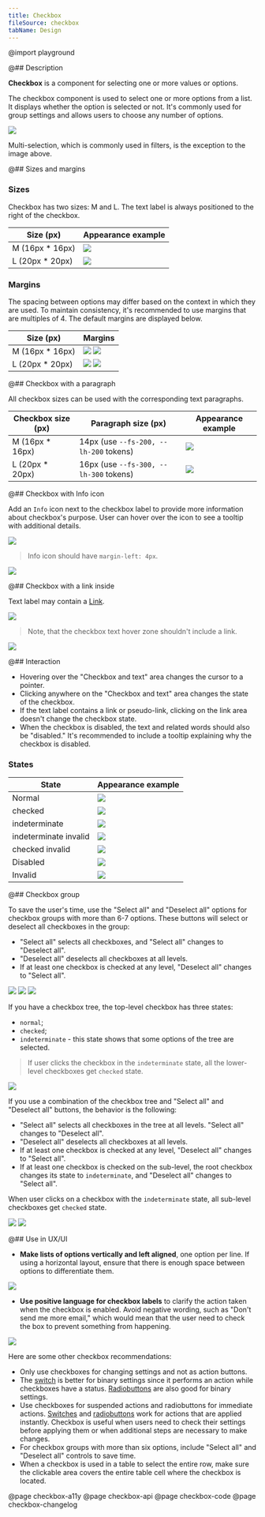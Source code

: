 ```yaml
---
title: Checkbox
fileSource: checkbox
tabName: Design
---
```


@import playground

@## Description

**Checkbox** is a component for selecting one or more values or options.

The checkbox component is used to select one or more options from a list. It displays whether the option is selected or not. It's commonly used for group settings and allows users to choose any number of options.

![](static/check-or-toggle.png)

Multi-selection, which is commonly used in filters, is the exception to the image above.

@## Sizes and margins

### Sizes

Checkbox has two sizes: M and L. The text label is always positioned to the right of the checkbox.

| Size (px)        | Appearance example      |
| ---------------- | ----------------------- |
| M (16px * 16px) | ![](static/size-m.png) |
| L (20px * 20px) | ![](static/size-l.png) |

### Margins

The spacing between options may differ based on the context in which they are used. To maintain consistency, it's recommended to use margins that are multiples of 4. The default margins are displayed below.

| Size (px)        | Margins      |
| ---------------- | ----------------------- |
| M (16px * 16px) | ![](static/margins-m.png) ![](static/vert-m.png) |
| L (20px * 20px) | ![](static/margins-l.png) ![](static/vert-l.png) |

@## Checkbox with a paragraph

All checkbox sizes can be used with the corresponding text paragraphs.

| Checkbox size (px) | Paragraph size (px)                        | Appearance example                |
| ------------------ | -------------------------------------- | -------------------------------------- |
| M (16px * 16px)   | 14px (use `--fs-200, --lh-200` tokens) | ![](static/paragraph-m.png) |
| L (20px * 20px)   | 16px (use `--fs-300, --lh-300` tokens) | ![](static/paragraph-l.png) |

@## Checkbox with Info icon

Add an `Info` icon next to the checkbox label to provide more information about checkbox's purpose. User can hover over the icon to see a tooltip with additional details.

![](static/info-icon.png)

> Info icon should have `margin-left: 4px`.

![](static/info-icon-margin.png)

@## Checkbox with a link inside

Text label may contain a [Link](/components/link).

![](static/link.png)

> Note, that the checkbox text hover zone shouldn't include a link.

![](static/link-hover-zone.png)

@## Interaction

- Hovering over the "Checkbox and text" area changes the cursor to a pointer.
- Clicking anywhere on the "Checkbox and text" area changes the state of the checkbox.
- If the text label contains a link or pseudo-link, clicking on the link area doesn't change the checkbox state.
- When the checkbox is disabled, the text and related words should also be "disabled." It's recommended to include a tooltip explaining why the checkbox is disabled.

### States

| State                 | Appearance example                                               |
| --------------------- | ---------------------------------------------------------------- |
| Normal                | ![](static/state-unchecked.png)                         |
| checked               | ![](static/state-checked.png)                             |
| indeterminate         | ![](static/state-indetermenate.png)                 |
| indeterminate invalid | ![](static/state-indetermenate-invalid.png) |
| checked invalid       | ![](static/state-checked-invalid.png)             |
| Disabled              | ![](static/state-disabled.png)                           |
| Invalid               | ![](static/state-invalid.png)                             |

@## Checkbox group

To save the user's time, use the "Select all" and "Deselect all" options for checkbox groups with more than 6-7 options. These buttons will select or deselect all checkboxes in the group:

- "Select all" selects all checkboxes, and "Select all" changes to "Deselect all".
- "Deselect all" deselects all checkboxes at all levels.
- If at least one checkbox is checked at any level, "Deselect all" changes to "Select all".

![](static/group-1.png) ![](static/group-2.png) ![](static/group-3.png)

If you have a checkbox tree, the top-level checkbox has three states:

- `normal`;
- `checked`;
- `indeterminate` - this state shows that some options of the tree are selected.

> If user clicks the checkbox in the `indeterminate` state, all the lower-level checkboxes get `checked` state.

![](static/tree.png)

If you use a combination of the checkbox tree and "Select all" and "Deselect all" buttons, the behavior is the following:

- "Select all" selects all checkboxes in the tree at all levels. "Select all" changes to "Deselect all".
- "Deselect all" deselects all checkboxes at all levels.
- If at least one checkbox is checked at any level, "Deselect all" changes to "Select all".
- If at least one checkbox is checked on the sub-level, the root checkbox changes its state to `indeterminate`, and "Deselect all" changes to "Select all".

When user clicks on a checkbox with the `indeterminate` state, all sub-level checkboxes get `checked` state.

![](static/select-all.png) ![](static/deselect-all.png)

@## Use in UX/UI

- **Make lists of options vertically and left aligned**, one option per line. If using a horizontal layout, ensure that there is enough space between options to differentiate them.

![](static/checkboxes_yes_no.png)

- **Use positive language for checkbox labels** to clarify the action taken when the checkbox is enabled. Avoid negative wording, such as "Don't send me more email," which would mean that the user need to check the box to prevent something from happening.

![](static/checkboxelabel_yes_no.png)

Here are some other checkbox recommendations:

- Only use checkboxes for changing settings and not as action buttons.
- The [switch](/components/switch/) is better for binary settings since it performs an action while checkboxes have a status. [Radiobuttons](/components/radio/) are also good for binary settings.
- Use checkboxes for suspended actions and radiobuttons for immediate actions. [Switches](/components/switch/) and [radiobuttons](/components/radio/) work for actions that are applied instantly. Checkbox is useful when users need to check their settings before applying them or when additional steps are necessary to make changes.
- For checkbox groups with more than six options, include "Select all" and "Deselect all" controls to save time.
- When a checkbox is used in a table to select the entire row, make sure the clickable area covers the entire table cell where the checkbox is located.

@page checkbox-a11y
@page checkbox-api
@page checkbox-code
@page checkbox-changelog

